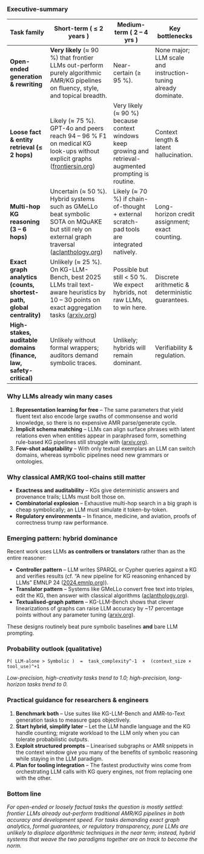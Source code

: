 ### Executive-summary

| Task family                                                          | Short-term ( ≤ 2 years )                                                                                                                           | Medium-term ( 2 – 4 yrs )                                                                               | Key bottlenecks                                                |
| -------------------------------------------------------------------- | -------------------------------------------------------------------------------------------------------------------------------------------------- | ------------------------------------------------------------------------------------------------------- | -------------------------------------------------------------- |
| **Open-ended generation & rewriting**                                | **Very likely** (≈ 90 %) that frontier LLMs out-perform purely algorithmic AMR/KG pipelines on fluency, style, and topical breadth.                | Near-certain (≥ 95 %).                                                                                  | None major; LLM scale and instruction-tuning already dominate. |
| **Loose fact & entity retrieval (≤ 2 hops)**                         | Likely (≈ 75 %).  GPT-4o and peers reach 94 – 96 % F1 on medical KG look-ups without explicit graphs ([frontiersin.org][1])                        | Very likely (≈ 90 %) because context windows keep growing and retrieval-augmented prompting is routine. | Context length & latent hallucination.                         |
| **Multi-hop KG reasoning (3 – 6 hops)**                              | Uncertain (≈ 50 %).  Hybrid systems such as GMeLLo beat symbolic SOTA on MQuAKE but still rely on external graph traversal ([aclanthology.org][2]) | Likely (≈ 70 %) if chain-of-thought + external scratch-pad tools are integrated natively.               | Long-horizon credit assignment; exact counting.                |
| **Exact graph analytics (counts, shortest-path, global centrality)** | Unlikely (≈ 25 %).  On KG-LLM-Bench, best 2025 LLMs trail text-aware heuristics by 10 – 30  points on exact aggregation tasks ([arxiv.org][3])     | Possible but still < 50 %.  We expect hybrids, not raw LLMs, to win here.                               | Discrete arithmetic & deterministic guarantees.                |
| **High-stakes, auditable domains (finance, law, safety-critical)**   | Unlikely without formal wrappers; auditors demand symbolic traces.                                                                                 | Unlikely; hybrids will remain dominant.                                                                 | Verifiability & regulation.                                    |

### Why LLMs already win many cases

1. **Representation learning for free** – The same parameters that yield fluent text also encode large swaths of commonsense and world knowledge, so there is no expensive AMR parse/generate cycle.
2. **Implicit schema matching** – LLMs can align surface phrases with latent relations even when entities appear in paraphrased form, something rule-based KG pipelines still struggle with ([arxiv.org][4]).
3. **Few-shot adaptability** – With only textual exemplars an LLM can switch domains, whereas symbolic pipelines need new grammars or ontologies.

### Why classical AMR/KG tool-chains still matter

* **Exactness and auditability** – KGs give deterministic answers and provenance trails; LLMs must bolt those on.
* **Combinatorial explosion** – Exhaustive multi-hop search in a big graph is cheap symbolically; an LLM must simulate it token-by-token.
* **Regulatory environments** – In finance, medicine, and aviation, proofs of correctness trump raw performance.

### Emerging pattern: **hybrid dominance**

Recent work uses LLMs **as controllers or translators** rather than as the entire reasoner:

* **Controller pattern** – LLM writes SPARQL or Cypher queries against a KG and verifies results (cf. “A new pipeline for KG reasoning enhanced by LLMs” EMNLP 24 ([2024.emnlp.org][5])).
* **Translator pattern** – Systems like GMeLLo convert free text into triples, edit the KG, then answer with classical algorithms ([aclanthology.org][2]).
* **Textualised-graph pattern** – KG-LLM-Bench shows that clever linearizations of graphs can raise LLM accuracy by \~17 percentage points without any parameter tuning ([arxiv.org][3]).

These designs routinely beat pure symbolic baselines **and** bare LLM prompting.

### Probability outlook (qualitative)

```
P( LLM-alone > Symbolic )  =  task_complexity^-1  ×  (context_size × tool_use)^+1
```

*Low-precision, high-creativity tasks trend to 1.0; high-precision, long-horizon tasks trend to 0.*

### Practical guidance for researchers & engineers

1. **Benchmark both** – Use suites like KG-LLM-Bench and AMR-to-Text generation tasks to measure gaps objectively.
2. **Start hybrid, simplify later** – Let the LLM handle language and the KG handle counting; migrate workload to the LLM only when you can tolerate probabilistic outputs.
3. **Exploit structured prompts** – Linearised subgraphs or AMR snippets in the context window give you many of the benefits of symbolic reasoning while staying in the LLM paradigm.
4. **Plan for tooling integration** – The fastest productivity wins come from orchestrating LLM calls with KG query engines, not from replacing one with the other.

### Bottom line

*For open-ended or loosely factual tasks the question is mostly settled: frontier LLMs already out-perform traditional AMR/KG pipelines in both accuracy and development speed.*
*For tasks demanding exact graph analytics, formal guarantees, or regulatory transparency, pure LLMs are unlikely to displace algorithmic techniques in the near term; instead, hybrid systems that weave the two paradigms together are on track to become the norm.*

[1]: https://www.frontiersin.org/journals/artificial-intelligence/articles/10.3389/frai.2025.1546179/full?utm_source=chatgpt.com "Large language models for intelligent RDF knowledge graph ..."
[2]: https://aclanthology.org/2024.findings-emnlp.844/?utm_source=chatgpt.com "LLM-Based Multi-Hop Question Answering with Knowledge Graph ..."
[3]: https://arxiv.org/html/2504.07087v1 "KG-LLM-Bench: A Scalable Benchmark for Evaluating LLM Reasoning on Textualized Knowledge Graphs"
[4]: https://arxiv.org/html/2504.04745v3?utm_source=chatgpt.com "Can LLMs Interpret and Leverage Structured Linguistic ... - arXiv"
[5]: https://2024.emnlp.org/program/accepted_main_conference/?utm_source=chatgpt.com "Main Conference - EMNLP 2024"

